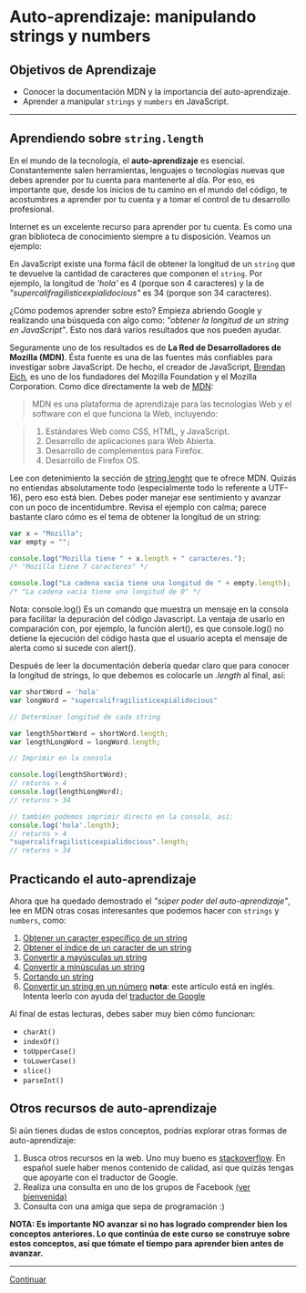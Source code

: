 # Auto-aprendizaje: manipulando strings y numbers

## Objetivos de Aprendizaje

- Conocer la documentación MDN y la importancia del auto-aprendizaje.
- Aprender a manipular `strings` y `numbers` en JavaScript.

***

## Aprendiendo sobre `string.length`

En el mundo de la tecnología, el **auto-aprendizaje** es esencial. Constantemente salen herramientas, lenguajes o tecnologías nuevas que debes aprender por tu cuenta para mantenerte al día. Por eso, es importante que, desde los inicios de tu camino en el mundo del código, te acostumbres a aprender por tu cuenta y a tomar el control de tu desarrollo profesional.

Internet es un excelente recurso para aprender por tu cuenta. Es como una gran biblioteca de conocimiento siempre a tu disposición. Veamos un ejemplo:

En JavaScript existe una forma fácil de obtener la longitud de un `string` que te devuelve la cantidad de caracteres que componen el `string`. Por ejemplo, la longitud de _'hola'_ es 4 (porque son 4 caracteres) y la de _"supercalifragilisticexpialidocious"_ es 34 (porque son 34 caracteres).

¿Cómo podemos aprender sobre esto? Empieza abriendo Google y realizando una búsqueda con algo como: _"obtener la longitud de un string en JavaScript"_. Esto nos dará varios resultados que nos pueden ayudar.

<!-- links_blank
Seguramente uno de los resultados es de **La Red de Desarrolladores de Mozilla (MDN)**. Ésta fuente es una de las fuentes más confiables para investigar sobre JavaScript. De hecho, el creador de JavaScript, [Brendan Eich](https://en.wikipedia.org/wiki/Brendan_Eich), es uno de los fundadores del Mozilla Foundation y el Mozilla Corporation. Como dice directamente la web de [MDN](https://developer.mozilla.org/es/docs/MDN/About):
-->
Seguramente uno de los resultados es de **La Red de Desarrolladores de Mozilla (MDN)**. Ésta fuente es una de las fuentes más confiables para investigar sobre JavaScript. De hecho, el creador de JavaScript, <a href="https://en.wikipedia.org/wiki/Brendan_Eich" target="_blank">Brendan Eich</a>, es uno de los fundadores del Mozilla Foundation y el Mozilla Corporation. Como dice directamente la web de <a href="https://developer.mozilla.org/es/docs/MDN/About" target="_blank">MDN</a>:
> MDN es una plataforma de aprendizaje para las tecnologías Web y el software con el que funciona la Web, incluyendo:

>1. Estándares Web como CSS, HTML, y JavaScript.
>2. Desarrollo de aplicaciones para Web Abierta.
>3. Desarrollo de complementos para Firefox.
>4. Desarrollo de Firefox OS.
<!-- links_blank
Lee con detenimiento la sección de [string.lenght](https://developer.mozilla.org/es/docs/Web/JavaScript/Referencia/Objetos_globales/String/length) que te ofrece MDN. Quizás no entiendas absolutamente todo (especialmente todo lo referente a UTF-16), pero eso está bien. Debes poder manejar ese sentimiento y avanzar con un poco de incentidumbre. Revisa el ejemplo con calma; parece bastante claro cómo es el tema de obtener la longitud de un `string`:
-->

Lee con detenimiento la sección de <a href="https://developer.mozilla.org/es/docs/Web/JavaScript/Referencia/Objetos_globales/String/length" target="_blank">string.lenght</a>  que te ofrece MDN. Quizás no entiendas absolutamente todo (especialmente todo lo referente a UTF-16), pero eso está bien. Debes poder manejar ese sentimiento y avanzar con un poco de incentidumbre. Revisa el ejemplo con calma; parece bastante claro cómo es el tema de obtener la longitud de un string:

```js
var x = "Mozilla";
var empty = "";

console.log("Mozilla tiene " + x.length + " caracteres.");
/* "Mozilla tiene 7 caracteres" */

console.log("La cadena vacia tiene una longitud de " + empty.length);
/* "La cadena vacia tiene una longitud de 0" */
```

Nota: console.log() Es un comando que muestra un mensaje en la consola para facilitar la depuración del código Javascript. La ventaja de usarlo en comparación con, por ejemplo, la función alert(), es que console.log() no detiene la ejecución del código hasta que el usuario acepta el mensaje de alerta como sí sucede con alert().

Después de leer la documentación debería quedar claro que para conocer la longitud de strings, lo que debemos es colocarle un _.length_ al final, así:

```js
var shortWord = 'hola'
var longWord = "supercalifragilisticexpialidocious"

// Determinar longitud de cada string

var lengthShortWord = shortWord.length;
var lengthLongWord = longWord.length;

// Imprimir en la consola

console.log(lengthShortWord);
// returns > 4
console.log(lengthLongWord);
// returns > 34

// también podemos imprimir directo en la consola, así:
console.log('hola'.length);
// returns > 4
"supercalifragilisticexpialidocious".length;
// returns > 34
```

## Practicando el auto-aprendizaje

Ahora que ha quedado demostrado el _"súper poder del auto-aprendizaje"_, lee en MDN otras cosas interesantes que podemos hacer con `strings` y `numbers`, como:

<!-- links_blank_old
1. [Obtener un caracter específico de un string](https://developer.mozilla.org/es/docs/Web/JavaScript/Referencia/Objetos_globales/String/charAt)
2. [Obtener el índice de un caracter de un string](https://developer.mozilla.org/es/docs/Web/JavaScript/Referencia/Objetos_globales/String/indexOf)
3. [Convertir a mayúsculas un string](https://developer.mozilla.org/es/docs/Web/JavaScript/Referencia/Objetos_globales/String/toUpperCase)
4. [Convertir a minúsculas un string](https://developer.mozilla.org/es/docs/Web/JavaScript/Referencia/Objetos_globales/String/toLowerCase)
5. [Cortando un string](https://developer.mozilla.org/es/docs/Web/JavaScript/Referencia/Objetos_globales/String/slice)
6. [Convertir un string en un número](https://developer.mozilla.org/en-US/docs/Web/JavaScript/Reference/Global_Objects/parseInt) **nota**: este artículo está en inglés. Intenta leerlo con ayuda del [traductor de Google](https://translate.google.com/)
-->

1. <a href="https://developer.mozilla.org/es/docs/Web/JavaScript/Referencia/Objetos_globales/String/charAt" target="_blank">Obtener un caracter específico de un string</a>
2. <a href="https://developer.mozilla.org/es/docs/Web/JavaScript/Referencia/Objetos_globales/String/indexOf" target="_blank">Obtener el índice de un caracter de un string</a>
3. <a href="https://developer.mozilla.org/es/docs/Web/JavaScript/Referencia/Objetos_globales/String/toUpperCase" target="_blank">Convertir a mayúsculas un string</a>
4. <a href="https://developer.mozilla.org/es/docs/Web/JavaScript/Referencia/Objetos_globales/String/toLowerCase" target="_blank">Convertir a minúsculas un string</a>
5. <a href="https://developer.mozilla.org/es/docs/Web/JavaScript/Referencia/Objetos_globales/String/slice" target="_blank">Cortando un string</a>
6. <a href="https://developer.mozilla.org/en-US/docs/Web/JavaScript/Reference/Global_Objects/parseInt" target="_blank">Convertir un string en un número</a>
**nota**: este artículo está en inglés. Intenta leerlo con ayuda del <a href="https://translate.google.com/" target="_blank">traductor de Google</a>

Al final de estas lecturas, debes saber muy bien cómo funcionan:

- `charAt()`
- `indexOf()`
- `toUpperCase()`
- `toLowerCase()`
- `slice()`
- `parseInt()`

## Otros recursos de auto-aprendizaje

Si aún tienes dudas de estos conceptos, podrías explorar otras formas de auto-aprendizaje:

<!-- links_blank
1. Busca otros recursos en la web. Uno muy bueno es [stackoverflow](https://es.stackoverflow.com/) (aunque en español suele haber menos contenido de calidad, así que quizás tengas que apoyarte con el traductor de Google)
2. Realiza una consulta en uno de los grupos de Facebook [(ver bienvenida)](https://github.com/Laboratoria/curricula-js/blob/intro-js/01-intro/01-introduction/00-welcome-and-orientation.md)
3. Consulta con una amiga que sepa de programación :)
-->

1. Busca otros recursos en la web. Uno muy bueno es <a href="https://es.stackoverflow.com/" target="_blank">stackoverflow</a>. En español suele haber menos contenido de calidad, así que quizás tengas que apoyarte con el traductor de Google.
2. Realiza una consulta en uno de los grupos de Facebook [(ver bienvenida)](https://github.com/Laboratoria/curricula-js/blob/intro-js/01-intro/01-introduction/00-welcome-and-orientation.md)
3. Consulta con una amiga que sepa de programación :)

**NOTA: Es importante NO avanzar si no has logrado comprender bien los conceptos anteriores. Lo que continúa de este curso se construye sobre estos conceptos, así que tómate el tiempo para aprender bien antes de avanzar.**

***

[Continuar](04-comments.md)
